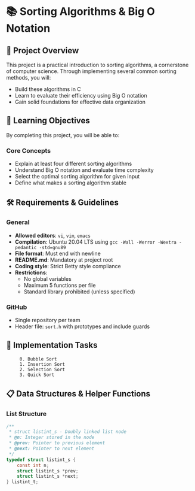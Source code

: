 # 📚 Sorting Algorithms & Big O Notation

## 🌟 Project Overview
This project is a practical introduction to sorting algorithms, a cornerstone of computer science. Through implementing several common sorting methods, you will:

- Build these algorithms in C
- Learn to evaluate their efficiency using Big O notation
- Gain solid foundations for effective data organization

## 🎯 Learning Objectives
By completing this project, you will be able to:

### Core Concepts
- Explain at least four different sorting algorithms
- Understand Big O notation and evaluate time complexity
- Select the optimal sorting algorithm for given input
- Define what makes a sorting algorithm stable

## 🛠️ Requirements & Guidelines

### General
- **Allowed editors**: `vi`, `vim`, `emacs`
- **Compilation**: Ubuntu 20.04 LTS using `gcc -Wall -Werror -Wextra -pedantic -std=gnu89`
- **File format**: Must end with newline
- **README.md**: Mandatory at project root
- **Coding style**: Strict Betty style compliance
- **Restrictions**:
  - No global variables
  - Maximum 5 functions per file
  - Standard library prohibited (unless specified)

### GitHub
- Single repository per team
- Header file: `sort.h` with prototypes and include guards

## 🚀 Implementation Tasks

         0. Bubble Sort
         1. Insertion Sort
         2. Selection Sort
         3. Quick Sort

## 📋 Data Structures & Helper Functions

### List Structure
```c
/**
 * struct listint_s - Doubly linked list node
 * @n: Integer stored in the node
 * @prev: Pointer to previous element
 * @next: Pointer to next element
 */
typedef struct listint_s {
    const int n;
    struct listint_s *prev;
    struct listint_s *next;
} listint_t;
